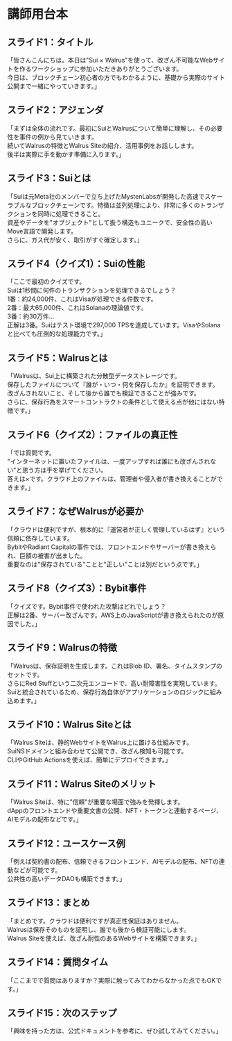 # 講師用台本

## スライド1：タイトル
「皆さんこんにちは。本日は"Sui × Walrus"を使って、改ざん不可能なWebサイトを作るワークショップに参加いただきありがとうございます。  
今日は、ブロックチェーン初心者の方でもわかるように、基礎から実際のサイト公開まで一緒にやっていきます。」

## スライド2：アジェンダ
「まずは全体の流れです。最初にSuiとWalrusについて簡単に理解し、その必要性を事件の例から見ていきます。  
続いてWalrusの特徴とWalrus Siteの紹介、活用事例をお話しします。  
後半は実際に手を動かす準備に入ります。」

## スライド3：Suiとは
「Suiは元Meta社のメンバーで立ち上げたMystenLabsが開発した高速でスケーラブルなブロックチェーンです。特徴は並列処理により、非常に多くのトランザクションを同時に処理できること。  
資産やデータを"オブジェクト"として扱う構造もユニークで、安全性の高いMove言語で開発します。  
さらに、ガス代が安く、取引がすぐ確定します。」

## スライド4（クイズ1）：Suiの性能
「ここで最初のクイズです。  
Suiは1秒間に何件のトランザクションを処理できるでしょう？  
1番：約24,000件、これはVisaが処理できる件数です。  
2番：最大65,000件、これはSolanaの理論値です。  
3番：約30万件…  
正解は3番。Suiはテスト環境で297,000 TPSを達成しています。VisaやSolanaと比べても圧倒的な処理能力です。」

## スライド5：Walrusとは
「Walrusは、Sui上に構築された分散型データストレージです。  
保存したファイルについて『誰が・いつ・何を保存したか』を証明できます。  
改ざんされないこと、そして後から誰でも検証できることが強みです。  
さらに、保存行為をスマートコントラクトの条件として使える点が他にはない特徴です。」

## スライド6（クイズ2）：ファイルの真正性
「では質問です。  
"インターネットに置いたファイルは、一度アップすれば誰にも改ざんされない"と思う方は手を挙げてください。  
答えは×です。クラウド上のファイルは、管理者や侵入者が書き換えることができます。」

## スライド7：なぜWalrusが必要か
「クラウドは便利ですが、根本的に『運営者が正しく管理しているはず』という信頼に依存しています。  
BybitやRadiant Capitalの事件では、フロントエンドやサーバーが書き換えられ、巨額の被害が出ました。  
重要なのは"保存されている"ことと"正しい"ことは別だという点です。」

## スライド8（クイズ3）：Bybit事件
「クイズです。Bybit事件で使われた攻撃はどれでしょう？  
正解は2番、サーバー改ざんです。AWS上のJavaScriptが書き換えられたのが原因でした。」

## スライド9：Walrusの特徴
「Walrusは、保存証明を生成します。これはBlob ID、署名、タイムスタンプのセットです。  
さらにRed Stuffという二次元エンコードで、高い耐障害性を実現しています。  
Suiと統合されているため、保存行為自体がアプリケーションのロジックに組み込めます。」

## スライド10：Walrus Siteとは
「Walrus Siteは、静的WebサイトをWalrus上に置ける仕組みです。  
SuiNSドメインと組み合わせて公開でき、改ざん検知も可能です。  
CLIやGitHub Actionsを使えば、簡単にデプロイできます。」

## スライド11：Walrus Siteのメリット
「Walrus Siteは、特に"信頼"が重要な場面で強みを発揮します。  
dAppのフロントエンドや重要文書の公開、NFT・トークンと連動するページ、AIモデルの配布などです。」

## スライド12：ユースケース例
「例えば契約書の配布、信頼できるフロントエンド、AIモデルの配布、NFTの連動などが可能です。  
公共性の高いデータDAOも構築できます。」

## スライド13：まとめ
「まとめです。クラウドは便利ですが真正性保証はありません。  
Walrusは保存そのものを証明し、誰でも後から検証可能にします。  
Walrus Siteを使えば、改ざん耐性のあるWebサイトを構築できます。」

## スライド14：質問タイム
「ここまでで質問はありますか？実際に触ってみてわからなかった点でもOKです。」

## スライド15：次のステップ
「興味を持った方は、公式ドキュメントを参考に、ぜひ試してみてください。」